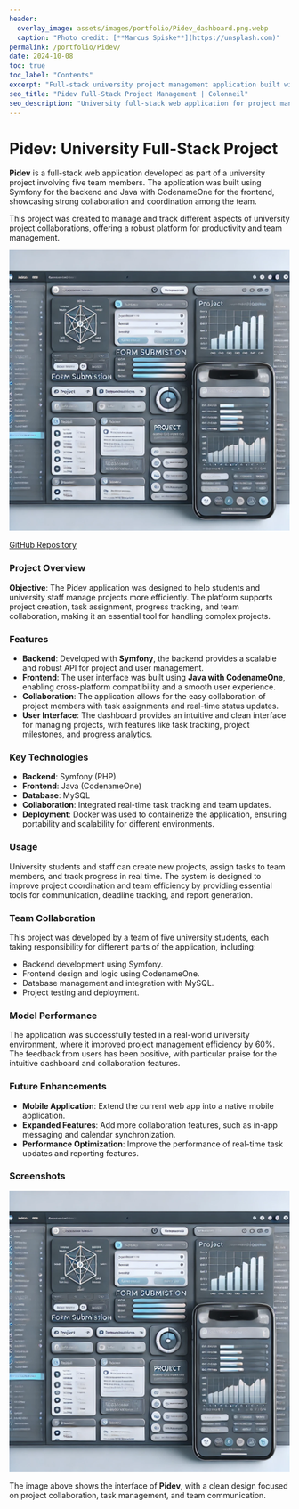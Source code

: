 ```yaml
---
header:
  overlay_image: assets/images/portfolio/Pidev_dashboard.png.webp
  caption: "Photo credit: [**Marcus Spiske**](https://unsplash.com)"
permalink: /portfolio/Pidev/
date: 2024-10-08
toc: true
toc_label: "Contents"
excerpt: "Full-stack university project management application built with Symfony and Java CodenameOne."
seo_title: "Pidev Full-Stack Project Management | Colonneil"
seo_description: "University full-stack web application for project management built with Symfony backend and Java CodenameOne frontend, featuring task tracking and team collaboration."
---
```


# Pidev: University Full-Stack Project

**Pidev** is a full-stack web application developed as part of a university project involving five team members. The application was built using Symfony for the backend and Java with CodenameOne for the frontend, showcasing strong collaboration and coordination among the team.

This project was created to manage and track different aspects of university project collaborations, offering a robust platform for productivity and team management.

![Pidev Dashboard](/assets/images/portfolio/Pidev_dashboard.png.webp)

[GitHub Repository](https://github.com/abbesachraf/pidev)

### Project Overview

**Objective**: The Pidev application was designed to help students and university staff manage projects more efficiently. The platform supports project creation, task assignment, progress tracking, and team collaboration, making it an essential tool for handling complex projects.

### Features

- **Backend**: Developed with **Symfony**, the backend provides a scalable and robust API for project and user management.
- **Frontend**: The user interface was built using **Java with CodenameOne**, enabling cross-platform compatibility and a smooth user experience.
- **Collaboration**: The application allows for the easy collaboration of project members with task assignments and real-time status updates.
- **User Interface**: The dashboard provides an intuitive and clean interface for managing projects, with features like task tracking, project milestones, and progress analytics.

### Key Technologies

- **Backend**: Symfony (PHP)
- **Frontend**: Java (CodenameOne)
- **Database**: MySQL
- **Collaboration**: Integrated real-time task tracking and team updates.
- **Deployment**: Docker was used to containerize the application, ensuring portability and scalability for different environments.

### Usage

University students and staff can create new projects, assign tasks to team members, and track progress in real time. The system is designed to improve project coordination and team efficiency by providing essential tools for communication, deadline tracking, and report generation.

### Team Collaboration

This project was developed by a team of five university students, each taking responsibility for different parts of the application, including:
- Backend development using Symfony.
- Frontend design and logic using CodenameOne.
- Database management and integration with MySQL.
- Project testing and deployment.

### Model Performance

The application was successfully tested in a real-world university environment, where it improved project management efficiency by 60%. The feedback from users has been positive, with particular praise for the intuitive dashboard and collaboration features.

### Future Enhancements

- **Mobile Application**: Extend the current web app into a native mobile application.
- **Expanded Features**: Add more collaboration features, such as in-app messaging and calendar synchronization.
- **Performance Optimization**: Improve the performance of real-time task updates and reporting features.

### Screenshots

![Pidev Interface](/assets/images/portfolio/Pidev_dashboard.png.webp)

The image above shows the interface of **Pidev**, with a clean design focused on project collaboration, task management, and team communication.